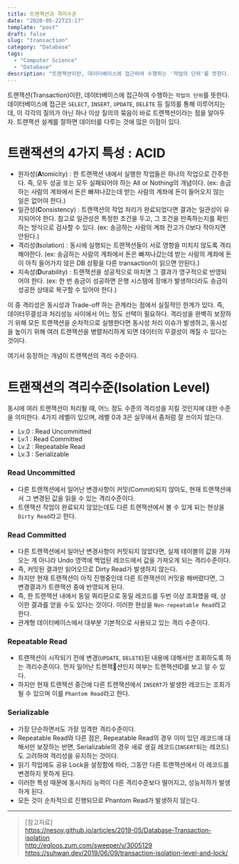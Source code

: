 ```yaml
---
title: 트랜잭션과 격리수준
date: "2020-05-22T23:17"
template: "post"
draft: false
slug: "transaction"
category: "Database"
tags:
  - "Computer Science"
  - "Database"
description: "트랜잭션이란, 데이터베이스에 접근하여 수행하는 '작업의 단위'를 뜻한다. 격리수준이란, 동시에 여러 트랜잭션이 처리될 때 어느 정도 수준의 격리성을 지킬 것인지에 대한 수준을 의미한다."
---
```


트랜잭션(Transaction)이란, 데이터베이스에 접근하여 수행하는 `작업의 단위`를 뜻한다. 데이터베이스에 접근은 `SELECT`, `INSERT`, `UPDATE`, `DELETE` 등 질의를 통해 이루어지는데, 이 각각의 질의가 아닌 하나 이상 질의의 묶음이 바로 트랜잭션이라는 점을 알아두자. 트랜잭션 설계를 잘하면 데이터를 다루는 것에 많은 이점이 있다.

# 트랜잭션의 4가지 특성 : ACID
- 원자성(**A**tomicity) : 한 트랜잭션 내에서 실행한 작업들은 하나의 작업으로 간주한다. 즉, 모두 성공 또는 모두 실패되어야 하는 All or Nothing의 개념이다. (ex: 송금하는 사람의 계좌에서 돈은 빠져나갔는데 받는 사람의 계좌에 돈이 들어오지 않는 일은 없어야 한다.)
- 일관성(**C**onsistency) : 트랜잭션의 작업 처리가 완료되었다면 결과는 일관성이 유지되어야 한다. 참고로 일관성은 특정한 조건을 두고, 그 조건을 만족하는지를 확인하는 방식으로 검사할 수 있다. (ex: 송금하는 사람의 계좌 잔고가 0보다 작아지면 안된다.)
- 격리성(**I**solation) : 동시에 실행되는 트랜잭션들이 서로 영향을 미치지 않도록 격리 해야한다. (ex: 송금하는 사람의 계좌에서 돈은 빠져나갔는데 받는 사람의 계좌에 돈이 아직 들어가지 않은 DB 상황을 다른 transaction이 읽으면 안된다.)
- 지속성(**D**urability) : 트랜잭션을 성공적으로 마치면 그 결과가 영구적으로 반영되어야 한다. (ex: 한 번 송금이 성공하면 은행 시스템에 장애가 발생하더라도 송금이 성공한 상태로 복구할 수 있어야 한다.)

이 중 격리성은 동시성과 Trade-off 하는 관계라는 점에서 실질적인 한계가 있다. 즉, 데이터무결성과 처리성능 사이에서 어느 정도 선택이 필요하다. 격리성을 완벽히 보장하기 위해 모든 트랜잭션을 순차적으로 실행한다면 동시성 처리 이슈가 발생하고, 동시성을 높이기 위해 여러 트랜잭션을 병렬처리하게 되면 데이터의 무결성이 깨질 수 있다는 것이다.  

여기서 등장하는 개념이 트랜잭션의 격리 수준이다.  

# 트랜잭션의 격리수준(Isolation Level)
동시에 여러 트랜잭션이 처리될 때, 어느 정도 수준의 격리성을 지킬 것인지에 대한 수준을 의미한다. 4가지 레벨이 있으며, 레벨 0과 3은 실무에서 좀처럼 잘 쓰이지 않는다.
- Lv.0 : Read Uncommitted
- Lv.1 : Read Committed
- Lv.2 : Repeatable Read
- Lv.3 : Serializable

### Read Uncommitted
- 다른 트랜잭션에서 일어난 변경사항이 커밋(Commit)되지 않아도, 현재 트랜잭션에서 그 변경된 값을 읽을 수 있는 격리수준이다.
- 트랜잭션 작업이 완료되지 않았는데도 다른 트랜잭션에서 볼 수 있게 되는 현상을 `Dirty Read`라고 한다.

### Read Committed
- 다른 트랜잭션에서 일어난 변경사항이 커밋되지 않았다면, 실제 테이블의 값을 가져오는 게 아니라 Undo 영역에 백업된 레코드에서 값을 가져오게 되는 격리수준이다.
- 즉, 커밋된 결과만 읽어오므로 Dirty Read가 발생하지 않는다.
- 하지만 현재 트랜잭션이 아직 진행중인데 다른 트랜잭션이 커밋을 해버렸다면, 그 변경결과가 트랜잭션 중에 반영되게 된다.
- 즉, 한 트랜잭션 내에서 동일 쿼리문으로 동일 레코드를 두번 이상 조회했을 때, 상이한 결과를 얻을 수도 있다는 것이다. 이러한 현상을 `Non-repeatable Read`라고 한다.
- 관계형 데이터베이스에서 대부분 기본적으로 사용되고 있는 격리 수준이다.

### Repeatable Read
- 트랜잭션이 시작되기 전에 변경(`UPDATE`, `DELETE`)된 내용에 대해서만 조회하도록 하는 격리수준이다. 먼저 일어난 트랜잭션인지 여부는 트랜잭션ID를 보고 알 수 있다.
- 하지만 현재 트랜잭션 중간에 다른 트랜잭션에서 `INSERT`가 발생한 레코드는 조회가 될 수 있으며 이를 `Phantom Read`라고 한다.

### Serializable
- 가장 단순하면서도 가장 엄격한 격리수준이다.
- Repeatable Read와 다른 점은, Repeatable Read의 경우 이미 있던 레코드에 대해서만 보장하는 반면, Serializable의 경우 새로 생길 레코드(`INSERT`되는 레코드)도 고려하여 격리성을 유지하는 것이다.
- 읽기 작업에도 공유 Lock을 설정함에 따라, 그동안 다른 트랜잭션에서 이 레코드를 변경하지 못하게 된다.
- 이러한 특성 때문에 동시처리 능력이 다른 격리수준보다 떨어지고, 성능저하가 발생하게 된다.
- 모든 것이 순차적으로 진행되므로 Phantom Read가 발생하지 않는다.

---

> [참고자료]  
> https://nesoy.github.io/articles/2019-05/Database-Transaction-isolation  
> http://egloos.zum.com/sweeper/v/3005129  
> https://suhwan.dev/2019/06/09/transaction-isolation-level-and-lock/  